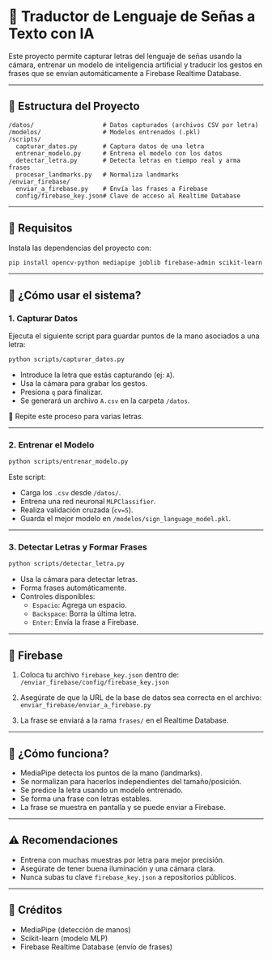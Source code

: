 # 🧠 Traductor de Lenguaje de Señas a Texto con IA

Este proyecto permite capturar letras del lenguaje de señas usando la cámara, entrenar un modelo de inteligencia artificial y traducir los gestos en frases que se envían automáticamente a Firebase Realtime Database.

---

## 📁 Estructura del Proyecto

```
/datos/                   # Datos capturados (archivos CSV por letra)
/modelos/                 # Modelos entrenados (.pkl)
/scripts/
  capturar_datos.py       # Captura datos de una letra
  entrenar_modelo.py      # Entrena el modelo con los datos
  detectar_letra.py       # Detecta letras en tiempo real y arma frases
  procesar_landmarks.py   # Normaliza landmarks
/enviar_firebase/
  enviar_a_firebase.py    # Envía las frases a Firebase
  config/firebase_key.json# Clave de acceso al Realtime Database
```

---

## 🔧 Requisitos

Instala las dependencias del proyecto con:

```bash
pip install opencv-python mediapipe joblib firebase-admin scikit-learn pandas numpy
```

---

## 🚀 ¿Cómo usar el sistema?

### 1. Capturar Datos

Ejecuta el siguiente script para guardar puntos de la mano asociados a una letra:

```bash
python scripts/capturar_datos.py
```

- Introduce la letra que estás capturando (ej: `A`).
- Usa la cámara para grabar los gestos.
- Presiona `q` para finalizar.
- Se generará un archivo `A.csv` en la carpeta `/datos`.

📌 Repite este proceso para varias letras.

---

### 2. Entrenar el Modelo

```bash
python scripts/entrenar_modelo.py
```

Este script:
- Carga los `.csv` desde `/datos/`.
- Entrena una red neuronal `MLPClassifier`.
- Realiza validación cruzada (`cv=5`).
- Guarda el mejor modelo en `/modelos/sign_language_model.pkl`.

---

### 3. Detectar Letras y Formar Frases

```bash
python scripts/detectar_letra.py
```

- Usa la cámara para detectar letras.
- Forma frases automáticamente.
- Controles disponibles:
  - `Espacio`: Agrega un espacio.
  - `Backspace`: Borra la última letra.
  - `Enter`: Envía la frase a Firebase.

---

## 🔗 Firebase

1. Coloca tu archivo `firebase_key.json` dentro de:  
   `/enviar_firebase/config/firebase_key.json`

2. Asegúrate de que la URL de la base de datos sea correcta en el archivo:  
   `enviar_firebase/enviar_a_firebase.py`

3. La frase se enviará a la rama `frases/` en el Realtime Database.

---

## 🧩 ¿Cómo funciona?

- MediaPipe detecta los puntos de la mano (landmarks).
- Se normalizan para hacerlos independientes del tamaño/posición.
- Se predice la letra usando un modelo entrenado.
- Se forma una frase con letras estables.
- La frase se muestra en pantalla y se puede enviar a Firebase.

---

## ⚠️ Recomendaciones

- Entrena con muchas muestras por letra para mejor precisión.
- Asegúrate de tener buena iluminación y una cámara clara.
- Nunca subas tu clave `firebase_key.json` a repositorios públicos.

---

## 📸 Créditos

- MediaPipe (detección de manos)
- Scikit-learn (modelo MLP)
- Firebase Realtime Database (envío de frases)
